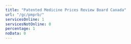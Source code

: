 ```yaml
---
title: "Patented Medicine Prices Review Board Canada"
url: "/gc/pmprb/"
servicesOnline: 1
servicesNotOnline: 0
percentage: 1
noData: 0
---
```

